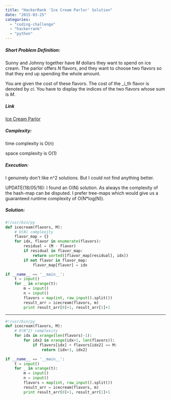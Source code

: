 ```yaml
---
title: "HackerRank 'Ice Cream Parlor' Solution"
date: "2015-03-25"
categories: 
  - "coding-challenge"
  - "hackerrank"
  - "python"
---
```


##### Short Problem Definition:

Sunny and Johnny together have _M_ dollars they want to spend on ice cream. The parlor offers _N_ flavors, and they want to choose two flavors so that they end up spending the whole amount.

You are given the cost of these flavors. The cost of the _i_th flavor is denoted by _ci_. You have to display the indices of the two flavors whose sum is _M_.

##### Link

[Ice Cream Parlor](https://www.hackerrank.com/challenges/icecream-parlor)

##### Complexity:

time complexity is O(n)

space complexity is O(1)

##### Execution:

I genuinely don't like n^2 solutions. But I could not find anything better.

UPDATE(18/05/16): I found an O(N) solution. As always the complexity of the hash-map can be disputed. I prefer tree-maps which would give us a guaranteed runtime complexity of O(N\*log(N)).

##### Solution:

```python
#!/usr/bin/py
def icecream(flavors, M):
    # O(N) complexity
    flavor_map = {}
    for idx, flavor in enumerate(flavors):
        residual = (M - flavor)
        if residual in flavor_map:
            return sorted([flavor_map[residual], idx])
        if not flavor in flavor_map:
            flavor_map[flavor] = idx

if __name__ == '__main__':
    t = input()
    for _ in xrange(t):
        m = input()
        n = input()
        flavors = map(int, raw_input().split())
        result_arr = icecream(flavors, m)
        print result_arr[0]+1, result_arr[1]+1
```

* * *

```python
#!/usr/bin/py
def icecream(flavors, M):
    # O(N^2) complexity
    for idx in xrange(len(flavors)-1):
        for idx2 in xrange(idx+1, len(flavors)):
            if flavors[idx] + flavors[idx2] == M:
                return [idx+1, idx2]

if __name__ == '__main__':
    t = input()
    for _ in xrange(t):
        m = input()
        n = input()
        flavors = map(int, raw_input().split())
        result_arr = icecream(flavors, m)
        print result_arr[0]+1, result_arr[1]+1
```
